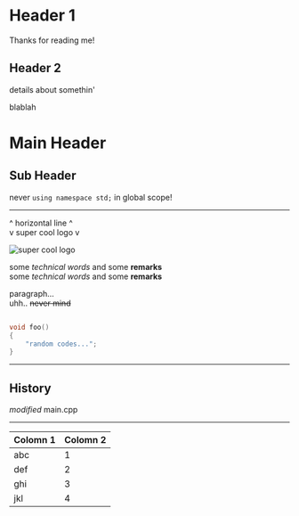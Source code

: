 # Header 1

Thanks for reading me!

## Header 2

details about somethin'

blablah

Main Header
===========
Sub Header
----------

never `using namespace std;` in global scope!

---
^ horizontal line ^\
v super cool logo v

![super cool logo][super cool logo]

some *technical words* and some **remarks**\
some _technical words_ and some __remarks__

paragraph...\
uhh.. ~~never mind~~

```cpp

void foo()
{
    "random codes...";
}

```
--------------------

## History

_modified_ main.cpp

---------------------

Colomn 1 | Colomn 2
--- | ---
abc | 1
def | 2
ghi | 3
jkl | 4

[super cool logo]: https://upload.wikimedia.org/wikipedia/commons/d/d1/Wikivoyage-Logo-v3-en.svg
